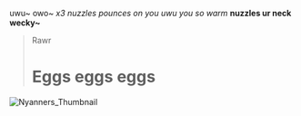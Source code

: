 uwu~
owo~
*x3 nuzzles pounces on you uwu you so warm*
**nuzzles ur neck wecky~**
> Rawr
> # Eggs eggs eggs

![Nyanners_Thumbnail](https://user-images.githubusercontent.com/97714611/149443783-7afdf604-3708-4030-8d45-b32dbaa25411.png)
